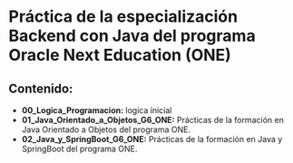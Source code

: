 # Práctica de la especialización Backend con Java del programa Oracle Next Education (ONE)

## Contenido:
- **00_Logica_Programacion:** logica inicial
- **01_Java_Orientado_a_Objetos_G6_ONE:** Prácticas de la formación en Java Orientado a Objetos del programa ONE.
- **02_Java_y_SpringBoot_G6_ONE:** Prácticas de la formación en Java y SpringBoot del programa ONE.
